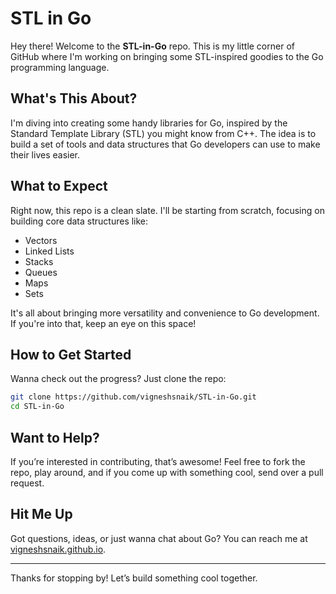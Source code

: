 # STL in Go

Hey there! Welcome to the **STL-in-Go** repo. This is my little corner of GitHub where I'm working on bringing some STL-inspired goodies to the Go programming language.

## What's This About?

I'm diving into creating some handy libraries for Go, inspired by the Standard Template Library (STL) you might know from C++. The idea is to build a set of tools and data structures that Go developers can use to make their lives easier.

## What to Expect

Right now, this repo is a clean slate. I'll be starting from scratch, focusing on building core data structures like:

- Vectors
- Linked Lists
- Stacks
- Queues
- Maps
- Sets

It's all about bringing more versatility and convenience to Go development. If you're into that, keep an eye on this space!

## How to Get Started

Wanna check out the progress? Just clone the repo:

```bash
git clone https://github.com/vigneshsnaik/STL-in-Go.git
cd STL-in-Go
```

## Want to Help?

If you’re interested in contributing, that’s awesome! Feel free to fork the repo, play around, and if you come up with something cool, send over a pull request.

## Hit Me Up

Got questions, ideas, or just wanna chat about Go? You can reach me at [vigneshsnaik.github.io](https://vigneshsnaik.github.io/).

---

Thanks for stopping by! Let’s build something cool together.
